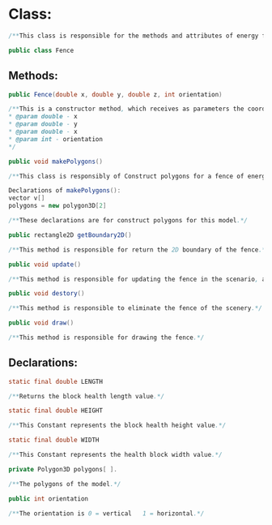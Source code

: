 # Class:

```java
/**This class is responsible for the methods and attributes of energy fence.*/

public class Fence
```

## Methods:

```java
public Fence(double x, double y, double z, int orientation)
```
```java
/**This is a constructor method, which receives as parameters the coordinates x, y and z and the orientation of Fence.
* @param double - x
* @param double - y
* @param double - x
* @param int - orientation
*/
```

```java
public void makePolygons()
```
```java
/**This class is responsibly of Construct polygons for a fence of energy.*/

Declarations of makePolygons():
vector v[]
polygons = new polygon3D[2]
```
```java
/**These declarations are for construct polygons for this model.*/
```

```java
public rectangle2D getBoundary2D()
```
```java
/**This method is responsible for return the 2D boundary of the fence.*/
```

```java
public void update()
```
```java
/**This method is responsible for updating the fence in the scenario, according to the actions in the game.*/
```

```java
public void destory()
```
```java
/**This method is responsible to eliminate the fence of the scenery.*/
```

```java
public void draw()
```
```java
/**This method is responsible for drawing the fence.*/
```

## Declarations:

```java
static final double LENGTH
```
```java
/**Returns the block health length value.*/
```

```java
static final double HEIGHT
```
```java
/**This Constant represents the block health height value.*/
```

```java
static final double WIDTH
```
```java
/**This Constant represents the health block width value.*/
```

```java
private Polygon3D polygons[ ].
```
```java
/**The polygons of the model.*/
```

```java
public int orientation
```
```java
/**The orientation is 0 = vertical   1 = horizontal.*/
```
